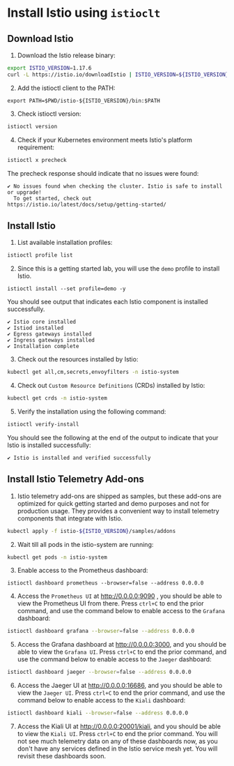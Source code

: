 # Install Istio using `istioclt`

## Download Istio

1. Download the Istio release binary:

```sh
export ISTIO_VERSION=1.17.6
curl -L https://istio.io/downloadIstio | ISTIO_VERSION=${ISTIO_VERSION} sh -
```
2. Add the istioctl client to the PATH:

```
export PATH=$PWD/istio-${ISTIO_VERSION}/bin:$PATH
```
3. Check istioctl version:

```sh
istioctl version
```

4. Check if your Kubernetes environment meets Istio's platform requirement:

```sh
istioctl x precheck
```
The precheck response should indicate that no issues were found:
```t
✔ No issues found when checking the cluster. Istio is safe to install or upgrade!
  To get started, check out https://istio.io/latest/docs/setup/getting-started/
```

## Install Istio
1. List available installation profiles:

```sh
istioctl profile list
```

2. Since this is a getting started lab, you will use the `demo` profile to install Istio.

```
istioctl install --set profile=demo -y
```
You should see output that indicates each Istio component is installed successfully. 
```t
✔ Istio core installed                                                                                                                                                                                                                        
✔ Istiod installed                                                                                                                                                                                                                             
✔ Egress gateways installed                                                                                                                                                                                                                    
✔ Ingress gateways installed                                                                                                                                                                                                                   
✔ Installation complete  
```

3. Check out the resources installed by Istio:

```sh
kubectl get all,cm,secrets,envoyfilters -n istio-system
```
4. Check out `Custom Resource Definitions` (CRDs) installed by Istio:

```sh
kubectl get crds -n istio-system
```
5. Verify the installation using the following command:

```sh
istioctl verify-install
```
You should see the following at the end of the output to indicate that your Istio is installed successfully:

```t
✔ Istio is installed and verified successfully
```

## Install Istio Telemetry Add-ons

1. Istio telemetry add-ons are shipped as samples, but these add-ons are optimized for quick getting started and demo purposes and not for production usage. They provides a convenient way to install telemetry components that integrate with Istio.

```sh
kubectl apply -f istio-${ISTIO_VERSION}/samples/addons
```

2. Wait till all pods in the istio-system are running:

```sh
kubectl get pods -n istio-system
```

3. Enable access to the Prometheus dashboard:

```
istioctl dashboard prometheus --browser=false --address 0.0.0.0
```

4. Access the `Prometheus UI` at http://0.0.0.0:9090 , you should be able to view the Prometheus UI from there. Press `ctrl+C` to end the prior command, and use the command below to enable access to the `Grafana` dashboard:

```sh
istioctl dashboard grafana --browser=false --address 0.0.0.0
```

5. Access the Grafana dashboard at http://0.0.0.0:3000, and you should be able to view the `Grafana UI`. Press `ctrl+C` to end the prior command, and use the command below to enable access to the `Jaeger` dashboard:

```sh
istioctl dashboard jaeger --browser=false --address 0.0.0.0
```

6. Access the Jaeger UI at http://0.0.0.0:16686, and you should be able to view the `Jaeger UI`. Press `ctrl+C` to end the prior command, and use the command below to enable access to the `Kiali` dashboard:

```sh
istioctl dashboard kiali --browser=false --address 0.0.0.0
```

7. Access the Kiali UI at http://0.0.0.0:20001/kiali, and you should be able to view the `Kiali UI`. Press `ctrl+C` to end the prior command. You will not see much telemetry data on any of these dashboards now, as you don't have any services defined in the Istio service mesh yet. You will revisit these dashboards soon.